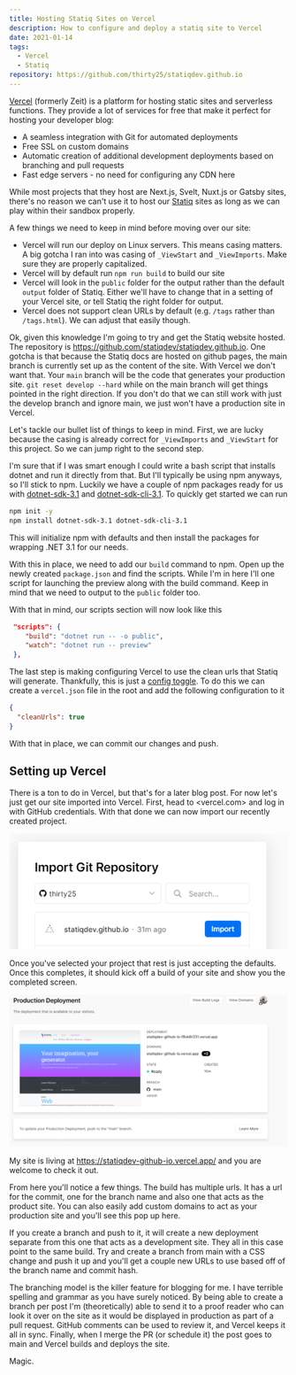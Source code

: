 ```yaml
---
title: Hosting Statiq Sites on Vercel
description: How to configure and deploy a statiq site to Vercel
date: 2021-01-14
tags:
  - Vercel
  - Statiq
repository: https://github.com/thirty25/statiqdev.github.io
---
```


[Vercel](https://vercel.com) (formerly Zeit) is a platform for hosting static sites and serverless functions. They provide a lot of services for free that make it perfect for hosting your developer blog:

- A seamless integration with Git for automated deployments
- Free SSL on custom domains
- Automatic creation of additional development deployments based on branching and pull requests
- Fast edge servers - no need for configuring any CDN here

While most projects that they host are Next.js, Svelt, Nuxt.js or Gatsby sites, there's no reason we can't use it to host our [Statiq](https://statiq.dev) sites as long as we can play within their sandbox properly.

A few things we need to keep in mind before moving over our site:

- Vercel will run our deploy on Linux servers. This means casing matters. A big gotcha I ran into was casing of `_ViewStart` and `_ViewImports`. Make sure they are properly capitalized.
- Vercel will by default run `npm run build` to build our site
- Vercel will look in the `public` folder for the output rather than the default `output` folder of Statiq. Either we'll have to change that in a setting of your Vercel site, or tell Statiq the right folder for output.
- Vercel does not support clean URLs by default (e.g. `/tags` rather than `/tags.html`). We can adjust that easily though.

Ok, given this knowledge I'm going to try and get the Statiq website hosted. The repository is <https://github.com/statiqdev/statiqdev.github.io>. One gotcha is that because the Statiq docs are hosted on github pages, the main branch is currently set up as the content of the site. With Vercel we don't want that. Your `main` branch will be the code that generates your production site. `git reset develop --hard` while on the main branch will get things pointed in the right direction. If you don't do that we can still work with just the develop branch and ignore main, we just won't have a production site in Vercel.

Let's tackle our bullet list of things to keep in mind. First, we are lucky because the casing is already correct for `_ViewImports` and `_ViewStart` for this project. So we can jump right to the second step.

I'm sure that if I was smart enough I could write a bash script that installs dotnet and run it directly from that. But I'll typically be using npm anyways, so I'll stick to npm. Luckily we have a couple of npm packages ready for us with [dotnet-sdk-3.1](https://www.npmjs.com/package/dotnet-sdk-3.1) and [dotnet-sdk-cli-3.1](https://www.npmjs.com/package/dotnet-sdk-3.1). To quickly get started we can run

```bash
npm init -y
npm install dotnet-sdk-3.1 dotnet-sdk-cli-3.1
```

This will initialize npm with defaults and then install the packages for wrapping .NET 3.1 for our needs.

With this in place, we need to add our `build` command to npm. Open up the newly created `package.json` and find the scripts. While I'm in here I'll one script for launching the preview along with the build command. Keep in mind that we need to output to the `public` folder too.

With that in mind, our scripts section will now look like this

```json
 "scripts": {
    "build": "dotnet run -- -o public",
    "watch": "dotnet run -- preview"
 },
```

The last step is making configuring Vercel to use the clean urls that Statiq will generate. Thankfully, this is just a [config toggle](https://vercel.com/docs/configuration#project/clean-urls). To do this we can create a `vercel.json` file in the root and add the following configuration to it

```json
{
  "cleanUrls": true
}
```

With that in place, we can commit our changes and push.

## Setting up Vercel

There is a ton to do in Vercel, but that's for a later blog post. For now let's just get our site imported into Vercel. First, head to <vercel.com> and log in with GitHub credentials. With that done we can now import our recently created project.

![import git repository into vercel](Content/Blog/media/2021-01-14-23-03-31.png)

Once you've selected your project that rest is just accepting the defaults. Once this completes, it should kick off a build of your site and show you the completed screen.

![results of deployment in vercel](Content/Blog/media/2021-01-14-23-00-48.png)

My site is living at <https://statiqdev-github-io.vercel.app/> and you are welcome to check it out.

From here you'll notice a few things. The build has multiple urls. It has a url for the commit, one for the branch name and also one that acts as the product site. You can also easily add custom domains to act as your production site and you'll see this pop up here.

If you create a branch and push to it, it will create a new deployment separate from this one that acts as a development site. They all in this case point to the same build. Try and create a branch from main with a CSS change and push it up and you'll get a couple new URLs to use based off of the branch name and commit hash.

The branching model is the killer feature for blogging for me. I have terrible spelling and grammar as you have surely noticed. By being able to create a branch per post I'm (theoretically) able to send it to a proof reader who can look it over on the site as it would be displayed in production as part of a pull request. GitHub comments can be used to review it, and Vercel keeps it all in sync. Finally, when I merge the PR (or schedule it) the post goes to main and Vercel builds and deploys the site.

Magic.
